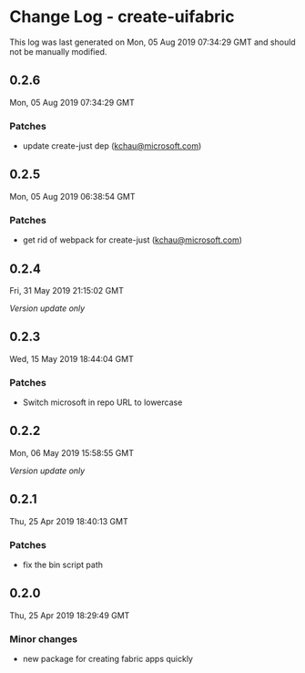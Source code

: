 # Change Log - create-uifabric

This log was last generated on Mon, 05 Aug 2019 07:34:29 GMT and should not be manually modified.

## 0.2.6
Mon, 05 Aug 2019 07:34:29 GMT

### Patches

- update create-just dep (kchau@microsoft.com)

## 0.2.5
Mon, 05 Aug 2019 06:38:54 GMT

### Patches

- get rid of webpack for create-just (kchau@microsoft.com)

## 0.2.4
Fri, 31 May 2019 21:15:02 GMT

*Version update only*

## 0.2.3
Wed, 15 May 2019 18:44:04 GMT

### Patches

- Switch microsoft in repo URL to lowercase

## 0.2.2
Mon, 06 May 2019 15:58:55 GMT

*Version update only*

## 0.2.1
Thu, 25 Apr 2019 18:40:13 GMT

### Patches

- fix the bin script path

## 0.2.0
Thu, 25 Apr 2019 18:29:49 GMT

### Minor changes

- new package for creating fabric apps quickly

